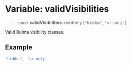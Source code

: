 # Variable: validVisibilities

> `const` **validVisibilities**: readonly \[`"hidden"`, `"sr-only"`\]

Valid Bulma visibility classes.

## Example

```ts
'hidden', 'sr-only'
```
